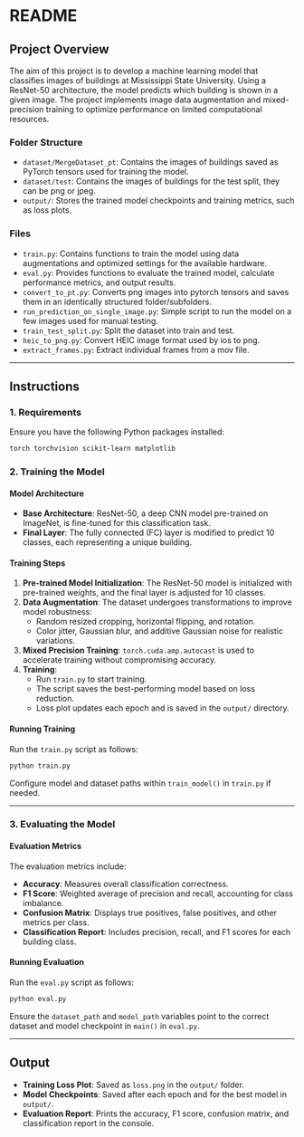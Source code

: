 # README

## Project Overview
The aim of this project is to develop a machine learning model that classifies images of buildings at Mississippi State University. Using a ResNet-50 architecture, the model predicts which building is shown in a given image. The project implements image data augmentation and mixed-precision training to optimize performance on limited computational resources.

### Folder Structure
- `dataset/MergeDataset_pt`: Contains the images of buildings saved as PyTorch tensors used for training the model.
- `dataset/test`: Contains the images of buildings for the test split, they can be png or jpeg.
- `output/`: Stores the trained model checkpoints and training metrics, such as loss plots.

### Files
- `train.py`: Contains functions to train the model using data augmentations and optimized settings for the available hardware.
- `eval.py`: Provides functions to evaluate the trained model, calculate performance metrics, and output results.
- `convert_to_pt.py`: Converts png images into pytorch tensors and saves them in an identically structured folder/subfolders.
- `run_prediction_on_single_image.py`: Simple script to run the model on a few images used for manual testing.
- `train_test_split.py`: Split the dataset into train and test.
- `heic_to_png.py`: Convert HEIC image format used by ios to png.
- `extract_frames.py`: Extract individual frames from a mov file.
---

## Instructions

### 1. Requirements
Ensure you have the following Python packages installed:
```bash
torch torchvision scikit-learn matplotlib
```

### 2. Training the Model

#### Model Architecture
- **Base Architecture**: ResNet-50, a deep CNN model pre-trained on ImageNet, is fine-tuned for this classification task.
- **Final Layer**: The fully connected (FC) layer is modified to predict 10 classes, each representing a unique building.

#### Training Steps
1. **Pre-trained Model Initialization**: The ResNet-50 model is initialized with pre-trained weights, and the final layer is adjusted for 10 classes.
2. **Data Augmentation**: The dataset undergoes transformations to improve model robustness:
    - Random resized cropping, horizontal flipping, and rotation.
    - Color jitter, Gaussian blur, and additive Gaussian noise for realistic variations.
3. **Mixed Precision Training**: `torch.cuda.amp.autocast` is used to accelerate training without compromising accuracy.
4. **Training**: 
   - Run `train.py` to start training.
   - The script saves the best-performing model based on loss reduction.
   - Loss plot updates each epoch and is saved in the `output/` directory.

#### Running Training
Run the `train.py` script as follows:
```bash
python train.py
```
Configure model and dataset paths within `train_model()` in `train.py` if needed.

---

### 3. Evaluating the Model

#### Evaluation Metrics
The evaluation metrics include:
- **Accuracy**: Measures overall classification correctness.
- **F1 Score**: Weighted average of precision and recall, accounting for class imbalance.
- **Confusion Matrix**: Displays true positives, false positives, and other metrics per class.
- **Classification Report**: Includes precision, recall, and F1 scores for each building class.

#### Running Evaluation
Run the `eval.py` script as follows:
```bash
python eval.py
```

Ensure the `dataset_path` and `model_path` variables point to the correct dataset and model checkpoint in `main()` in `eval.py`.

---

## Output
- **Training Loss Plot**: Saved as `loss.png` in the `output/` folder.
- **Model Checkpoints**: Saved after each epoch and for the best model in `output/`.
- **Evaluation Report**: Prints the accuracy, F1 score, confusion matrix, and classification report in the console.
